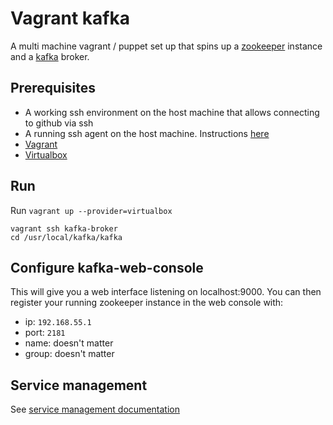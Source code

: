 # Vagrant kafka
A multi machine vagrant / puppet set up that spins up a
[zookeeper](http://zookeeper.apache.org) instance
and a [kafka](http://kafka.apache.org) broker.

## Prerequisites
- A working ssh environment on the host machine that allows connecting
  to github via ssh
- A running ssh agent on the host machine. Instructions
  [here](https://gist.github.com/ahawthorne/1691514)
- [Vagrant](https://www.vagrantup.com/downloads.html)
- [Virtualbox](https://www.virtualbox.org/wiki/Downloads)

## Run

Run `vagrant up --provider=virtualbox`

	vagrant ssh kafka-broker
	cd /usr/local/kafka/kafka


## Configure kafka-web-console

This will give you a web interface listening on localhost:9000.
You can then register your running zookeeper instance in the web console
with:

- ip: `192.168.55.1`
- port: `2181`
- name: doesn't matter
- group: doesn't matter


## Service management

See [service management documentation](doc/service_management)



